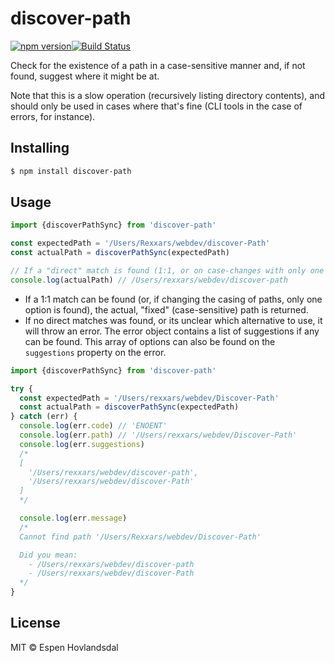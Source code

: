 # discover-path

[![npm version](https://img.shields.io/npm/v/discover-path.svg?style=flat-square)](https://www.npmjs.com/package/discover-path)[![Build Status](https://img.shields.io/github/workflow/status/rexxars/discover-path/CI/main.svg?style=flat-square)](https://github.com/rexxars/discover-path/actions?query=workflow%3ACI)

Check for the existence of a path in a case-sensitive manner and, if not found, suggest where it might be at.

Note that this is a slow operation (recursively listing directory contents), and should only be used in cases where that's fine (CLI tools in the case of errors, for instance).

## Installing

```sh
$ npm install discover-path
```

## Usage

```js
import {discoverPathSync} from 'discover-path'

const expectedPath = '/Users/Rexxars/webdev/discover-Path'
const actualPath = discoverPathSync(expectedPath)

// If a "direct" match is found (1:1, or on case-changes with only one option:)
console.log(actualPath) // /Users/rexxars/webdev/discover-path
```

- If a 1:1 match can be found (or, if changing the casing of paths, only one option is found), the actual, "fixed" (case-sensitive) path is returned.
- If no direct matches was found, or its unclear which alternative to use, it will throw an error. The error object contains a list of suggestions if any can be found. This array of options can also be found on the `suggestions` property on the error.

```js
import {discoverPathSync} from 'discover-path'

try {
  const expectedPath = '/Users/rexxars/webdev/Discover-Path'
  const actualPath = discoverPathSync(expectedPath)
} catch (err) {
  console.log(err.code) // 'ENOENT'
  console.log(err.path) // '/Users/rexxars/webdev/Discover-Path'
  console.log(err.suggestions)
  /*
  [
    '/Users/rexxars/webdev/discover-path',
    '/Users/rexxars/webdev/discover-Path'
  ]
  */

  console.log(err.message)
  /*
  Cannot find path '/Users/Rexxars/webdev/Discover-Path'

  Did you mean:
    - /Users/rexxars/webdev/discover-path
    - /Users/rexxars/webdev/discover-Path
  */
}
```

## License

MIT © Espen Hovlandsdal
